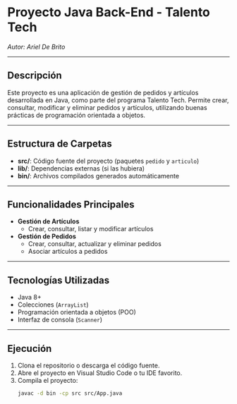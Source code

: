 # Proyecto Java Back-End - Talento Tech

_Autor: Ariel De Brito_

---

## Descripción

Este proyecto es una aplicación de gestión de pedidos y artículos desarrollada en Java, como parte del programa Talento Tech. Permite crear, consultar, modificar y eliminar pedidos y artículos, utilizando buenas prácticas de programación orientada a objetos.

---

## Estructura de Carpetas

- **src/**: Código fuente del proyecto (paquetes `pedido` y `articulo`)
- **lib/**: Dependencias externas (si las hubiera)
- **bin/**: Archivos compilados generados automáticamente

---

## Funcionalidades Principales

- **Gestión de Artículos**
  - Crear, consultar, listar y modificar artículos
- **Gestión de Pedidos**
  - Crear, consultar, actualizar y eliminar pedidos
  - Asociar artículos a pedidos

---

## Tecnologías Utilizadas

- Java 8+
- Colecciones (`ArrayList`)
- Programación orientada a objetos (POO)
- Interfaz de consola (`Scanner`)

---

## Ejecución

1. Clona el repositorio o descarga el código fuente.
2. Abre el proyecto en Visual Studio Code o tu IDE favorito.
3. Compila el proyecto:
   ```sh
   javac -d bin -cp src src/App.java